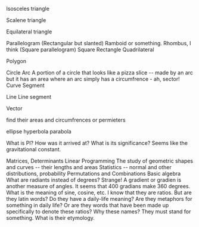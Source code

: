 Isosceles triangle

Scalene triangle

Equilateral triangle

Parallelogram (Rectangular but slanted)
Ramboid or something. Rhombus, I think (Square parallelogram)
Square
Rectangle
Quadrilateral

Polygon


Circle
Arc
A portion of a circle that looks like a pizza slice -- made by an arc but it has an area where an arc simply has a circumfrence - ah, sector!
Curve
Segment


Line
Line segment

Vector

find their areas and circumfrences or permieters

ellipse
hyperbola
parabola

What is PI? How was it arrived at? What is its significance? Seems like the gravitational constant.


Matrices, Determinants
Linear Programming
The study of geometric shapes and curves -- their lengths and areas
Statistics -- normal and other distributions, probability
Permutations and Combinations
Basic algebra
What are radiants instead of degrees?
Strange! A gradient or gradien is another measure of angles. It seems that 400 gradians make 360 degrees.
What is the meaning of sine, cosine, etc. I know that they are ratios. But are they latin words? Do they have a daily-life meaning? Are they metaphors for something in daily life? Or are they words that have been made up specifically to denote these ratios? Why these names? They must stand for something. What is their etymology.